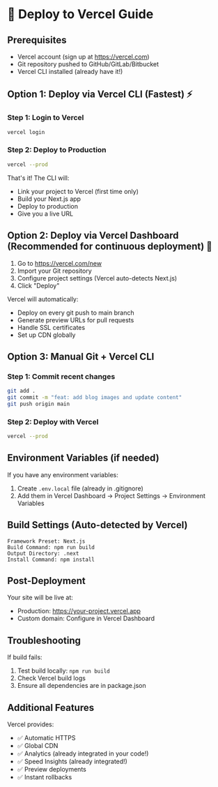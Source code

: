 # 🚀 Deploy to Vercel Guide

## Prerequisites
- Vercel account (sign up at https://vercel.com)
- Git repository pushed to GitHub/GitLab/Bitbucket
- Vercel CLI installed (already have it!)

## Option 1: Deploy via Vercel CLI (Fastest) ⚡

### Step 1: Login to Vercel
```bash
vercel login
```

### Step 2: Deploy to Production
```bash
vercel --prod
```

That's it! The CLI will:
- Link your project to Vercel (first time only)
- Build your Next.js app
- Deploy to production
- Give you a live URL

## Option 2: Deploy via Vercel Dashboard (Recommended for continuous deployment) 🔄

1. Go to https://vercel.com/new
2. Import your Git repository
3. Configure project settings (Vercel auto-detects Next.js)
4. Click "Deploy"

Vercel will automatically:
- Deploy on every git push to main branch
- Generate preview URLs for pull requests
- Handle SSL certificates
- Set up CDN globally

## Option 3: Manual Git + Vercel CLI

### Step 1: Commit recent changes
```bash
git add .
git commit -m "feat: add blog images and update content"
git push origin main
```

### Step 2: Deploy with Vercel
```bash
vercel --prod
```

## Environment Variables (if needed)

If you have any environment variables:
1. Create `.env.local` file (already in .gitignore)
2. Add them in Vercel Dashboard → Project Settings → Environment Variables

## Build Settings (Auto-detected by Vercel)

```
Framework Preset: Next.js
Build Command: npm run build
Output Directory: .next
Install Command: npm install
```

## Post-Deployment

Your site will be live at:
- Production: https://your-project.vercel.app
- Custom domain: Configure in Vercel Dashboard

## Troubleshooting

If build fails:
1. Test build locally: `npm run build`
2. Check Vercel build logs
3. Ensure all dependencies are in package.json

## Additional Features

Vercel provides:
- ✅ Automatic HTTPS
- ✅ Global CDN
- ✅ Analytics (already integrated in your code!)
- ✅ Speed Insights (already integrated!)
- ✅ Preview deployments
- ✅ Instant rollbacks

